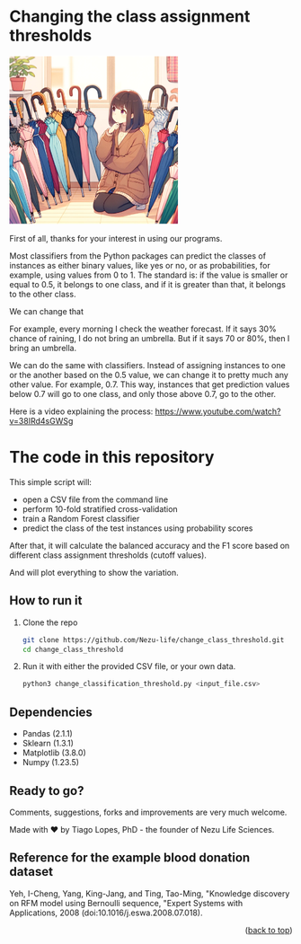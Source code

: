 # Changing the class assignment thresholds

<img src="logo.png" alt="Logo" width="300" height="300">

First of all, thanks for your interest in using our programs.

Most classifiers from the Python packages can predict the classes of instances as either binary values, like yes or no, or as probabilities, for example, using values from 0 to 1. The standard is: if the value is smaller or equal to 0.5, it belongs to one class, and if it is greater than that, it belongs to the other class.

We can change that

For example, every morning I check the weather forecast. If it says 30% chance of raining, I do not bring an umbrella. But if it says 70 or 80%, then I bring an umbrella.

We can do the same with classifiers. Instead of assigning instances to one or the another based on the 0.5 value, we can change it to pretty much any other value. For example, 0.7. This way, instances that get prediction values below 0.7 will go to one class, and only those above 0.7, go to the other.

Here is a video explaining the process: https://www.youtube.com/watch?v=38IRd4sGWSg

# The code in this repository
 
This simple script will:
- open a CSV file from the command line
- perform 10-fold stratified cross-validation
- train a Random Forest classifier
- predict the class of the test instances using probability scores

After that, it will calculate the balanced accuracy and the F1 score based on different class assignment thresholds (cutoff values).

And will plot everything to show the variation.

## How to run it

1. Clone the repo
   ```sh
   git clone https://github.com/Nezu-life/change_class_threshold.git
   cd change_class_threshold
   ```
2. Run it with either the provided CSV file, or your own data.
   ```sh
   python3 change_classification_threshold.py <input_file.csv>
   ```

## Dependencies

- Pandas (2.1.1)
- Sklearn (1.3.1)
- Matplotlib (3.8.0)
- Numpy (1.23.5)

## Ready to go?

Comments, suggestions, forks and improvements are very much welcome.

Made with ❤️  by Tiago Lopes, PhD - the founder of Nezu Life Sciences.

## Reference for the example blood donation dataset

Yeh, I-Cheng, Yang, King-Jang, and Ting, Tao-Ming, "Knowledge discovery on RFM model  using Bernoulli sequence, "Expert Systems with Applications, 2008 (doi:10.1016/j.eswa.2008.07.018).

<p align="right">(<a href="#readme-top">back to top</a>)</p>
